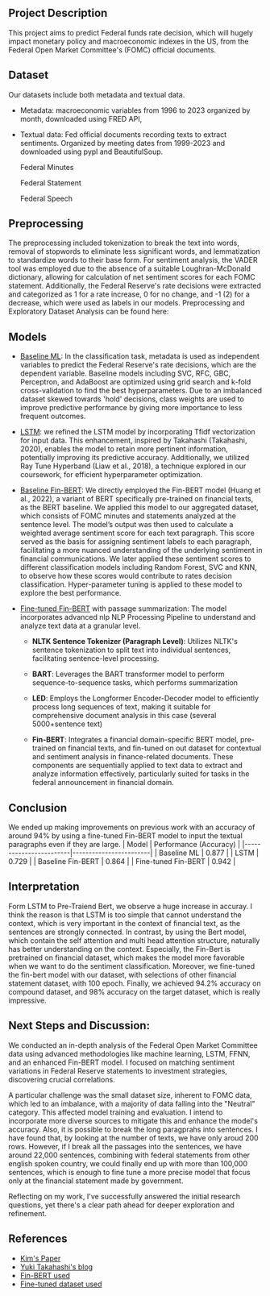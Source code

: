 ## Project Description
 This project aims to predict Federal funds rate decision, which will hugely impact monetary policy and macroeconomic indexes in the US, from the Federal Open Market Committee's (FOMC) official documents.


## Dataset
Our datasets include both metadata and textual data.
- Metadata: macroeconomic variables from 1996 to 2023 organized by month, downloaded using FRED API,
- Textual data: Fed official documents recording texts to extract sentiments. Organized by meeting dates from 1999-2023 and downloaded using pypl and BeautifulSoup.
  
  Federal Minutes
  
  Federal Statement
  
  Federal Speech

## Preprocessing
The preprocessing included tokenization to break the text into words, removal of stopwords to eliminate less significant words, and lemmatization to standardize words to their base form. For sentiment analysis, the VADER tool was employed due to the absence of a suitable Loughran-McDonald dictionary, allowing for calculation of net sentiment scores for each FOMC statement. Additionally, the Federal Reserve's rate decisions were extracted and categorized as 1 for a rate increase, 0 for no change, and -1 (2) for a decrease, which were used as labels in our models.
Preprocessing and Exploratory Dataset Analysis can be found here:


## Models
- [Baseline ML](): In the classification task, metadata is used as independent variables to predict the Federal Reserve's rate decisions, which are the dependent variable. Baseline models including SVC, RFC, GBC, Perceptron, and AdaBoost are optimized using grid search and k-fold cross-validation to find the best hyperparameters. Due to an imbalanced dataset skewed towards 'hold' decisions, class weights are used to improve predictive performance by giving more importance to less frequent outcomes. 
- [LSTM](): we refined the LSTM model by incorporating Tfidf vectorization for input data. This enhancement, inspired by Takahashi (Takahashi, 2020), enables the model to retain more pertinent information, potentially improving its predictive accuracy. Additionally, we utilized Ray Tune Hyperband (Liaw et al., 2018), a technique explored in our coursework, for efficient hyperparameter optimization.
- [Baseline Fin-BERT](): We directly employed the Fin-BERT model (Huang et al., 2022), a variant of BERT specifically pre-trained on financial texts, as the BERT baseline. We applied this model to our aggregated dataset, which consists of FOMC minutes and statements analyzed at the sentence level. The model’s output was then used to calculate a weighted average sentiment score for each text paragraph. This score served as the basis for assigning sentiment labels to each paragraph, facilitating a more nuanced understanding of the underlying sentiment in financial communications. We later applied these sentiment scores to different classification models including Random Forest, SVC and KNN, to observe how these scores would contribute to rates decision classification. Hyper-parameter tuning is applied to these model to explore the best performance.
- [Fine-tuned Fin-BERT]() with passage summarization: The model incorporates advanced nlp NLP Processing Pipeline to understand and analyze text data at a granular level.

  - **NLTK Sentence Tokenizer (Paragraph Level)**: Utilizes NLTK's sentence tokenization to split text into individual sentences, facilitating sentence-level processing.

  - **BART**: Leverages the BART transformer model to perform sequence-to-sequence tasks, which performs summarization

  - **LED**: Employs the Longformer Encoder-Decoder model to efficiently process long sequences of text, making it suitable for comprehensive document analysis in this case (several 5000+sentence text)

  - **Fin-BERT**: Integrates a financial domain-specific BERT model, pre-trained on financial texts, and fin-tuned on out dataset for contextual and sentiment analysis in finance-related documents.
These components are sequentially applied to text data to extract and analyze information effectively, particularly suited for tasks in the federal announcement in financial domain.



## Conclusion
We ended up making improvements on previous work with an accuracy of around 94% by using a fine-tuned Fin-BERT model to input the textual paragraphs even if they are large.
| Model                  | Performance (Accuracy) |
|------------------------|------------------------|
| Baseline ML            | 0.877                  |
| LSTM                   | 0.729                  |
| Baseline Fin-BERT      | 0.864                  |
| Fine-tuned Fin-BERT    | 0.942                  |

## Interpretation

Form LSTM to Pre-Traiend Bert, we observe a huge increase in accuray. I think the reason is that LSTM is too simple that cannot understand the context, which is very important in the context of financial text, as the sentences are strongly connected. In contrast, by using the Bert model, which contain the self attention and multi head attention structure, naturally has better understanding on the context. Especially, the Fin-Bert is pretrained on financial dataset, which makes the model more favorable when we want to do the sentiment classification. Moreover, we fine-tuned the fin-bert model with our dataset, with selections of other financial statement dataset, with 100 epoch. Finally, we achieved 94.2% accuracy on compound dataset, and 98% accuracy on the target dataset, which is really impressive.

## Next Steps and Discussion:

We conducted an in-depth analysis of the Federal Open Market Committee data using advanced methodologies like machine learning, LSTM, FFNN, and an enhanced Fin-BERT model. I focused on matching sentiment variations in Federal Reserve statements to investment strategies, discovering crucial correlations.

A particular challenge was the small dataset size, inherent to FOMC data, which led to an imbalance, with a majority of data falling into the "Neutral" category. This affected model training and evaluation. I intend to incorporate more diverse sources to mitigate this and enhance the model's accuracy. Also, it is possible to break the long paragprahs into sentences. I have found that, by looking at the number of texts, we have only aroud 200 rows. However, if I break all the passages into the sentences, we have around 22,000 sentences, combining with federal statements from other english spoken country, we could finally end up with more than 100,000 sentences, which is enough to fine tune a more precise model that focus only at the financial statement made by government.

Reflecting on my work, I've successfully answered the initial research questions, yet there's a clear path ahead for deeper exploration and refinement.

## References
- [Kim's Paper](https://arxiv.org/abs/2304.10164)
- [Yuki Takahashi's blog](https://towardsdatascience.com/fedspeak-how-to-build-a-nlp-pipeline-to-predict-central-bank-policy-changes-a2f157ca0434)
- [Fin-BERT used](https://huggingface.co/yiyanghkust/finbert-tone)
- [Fine-tuned dataset used](https://huggingface.co/datasets/financial_phrasebank)
